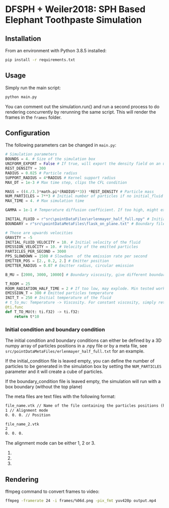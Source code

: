 # DFSPH + Weiler2018: SPH Based Elephant Toothpaste Simulation

## Installation

From an environment with Python 3.8.5 installed:

```bash
pip install -r requirements.txt
```

## Usage

Simply run the main script:

```bash
python main.py
```

You can comment out the simulation.run() and run a second process to do rendering concurrently by rerunning the same script. This will render the frames in the `frames` folder.

## Configuration

The following parameters can be changed in `main.py`:

```python
# Simulation parameters
BOUNDS = 4. # Size of the simulation box
UNIFORM_EXPORT = False # If true, will export the density field on an uniform grid inside the bounds
REST_DENSITY = 300
RADIUS = 0.025 # Particle radius
SUPPORT_RADIUS = 4*RADIUS # Kernel support radius
MAX_DT = 1e-3 # Max time step, clips the CFL condition

MASS = ((4./3.)*math.pi*(RADIUS**3)) *REST_DENSITY # Particle mass
NUM_PARTICLES = 7**3 # Initial number of particles if no initial_fluid file is provided
MAX_TIME = 4. # Max simulation time

GAMMA = 1e-1 # Temperature diffusion coefficient. If too high, might expode do to euler explicit integration. Max tested working value: 1e-1

INITIAL_FLUID = r"src\pointDataFiles\erlenmayer_half_full.npy" # Initial condition file. See under in initial condition section for more detail.
BOUNDARY = r"src\pointDataMetaFiles\flask_on_plane.txt" # Boundary file. See under in initial condition section for more detail.

# Those are upwards velocities
GRAVITY = -5
INITIAL_FLUID_VELOCITY = 10. # Initial velocity of the fluid
EMISSION_VELOCITY = 10. # Velocity of the emitted particles
PARTICLES_PER_SECOND = 3000
PPS_SLOWDOWN = 1500 # Slowdown  of the emission rate per second
EMITTER_POS = [2., 0.2, 2.] # Emitter position
EMITTER_RADIUS = 0.07 # Emitter radius, circular emission

B_MU = [2000, 3000, 10000] # Boundary viscosity, give different boundary visocities to different boundaries. has to be an array with the same length of boundary files. See under in boundary condition section for more detail. Can also simply be a single scalar value and all boundary particles will have same viscosity.

T_ROOM = 25
ROOM_RADIATION_HALF_TIME = 2 # If too low, may explode. Min tested working value: 0.01
EMISSION_T = 300 # Emitted particles temperature
INIT_T = 250 # Initial temperature of the fluid
# t_to_mu: Temperature -> Viscosity. For constant viscosity, simply return a scalar value
@ti.func
def T_TO_MU(t: ti.f32) -> ti.f32:
    return t*10
```

### Initial condition and boundary condition

The initial condition and boundary conditions can either be defined by a 3D numpy array of particles positions in a .npy file or by a meta file, see `src/pointDataMetaFiles/erlenmayer_half_full.txt` for an example.

If the initial_condition file is leaved empty, you can define the number of particles to be generated in the simulation box by setting the `NUM_PARTICLES` parameter and it will create a cube of particles.

If the boundary_condition file is leaved empty, the simulation will run with a box boundary (without the top plane)

The meta files are text files with the following format:

```txt
file_name.vtk // Name of the file containing the particles positions (has to be in pointDataFiles)
1 // Alignment mode
0. 0. 0. // Position

file_name_2.vtk
2
0. 0. 0.
```

The alignment mode can be either 1, 2 or 3.

1.
2.
3.

## Rendering

ffmpeg command to convert frames to video:

```bash
ffmpeg -framerate 24 -i frames/%06d.png -pix_fmt yuv420p output.mp4
```
